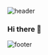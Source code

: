 ![header](https://capsule-render.vercel.app/api?type=waving&color=0:F9E6D3,100:F7E0C9&height=220&section=header&text=Hello,%20I'm%20SeulGi!&fontAlignY=40&fontSize=70&desc=&descAlignY=65&animation=twinkling&fontColor=ffffff)

### Hi there 👋

![footer](https://capsule-render.vercel.app/api?section=footer&type=waving&color=0:F9E6D3,100:F7E0C9&height=120)
